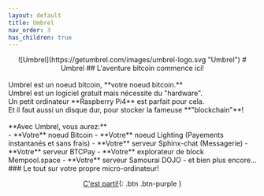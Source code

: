 ```yaml
---
layout: default
title: Umbrel
nav_order: 3
has_children: true
---
```

<center>
![Umbrel](https://getumbrel.com/images/umbrel-logo.svg "Umbrel")
# Umbrel
## L'aventure bitcoin commence ici!  <br><br>
</center>
Umbrel est un noeud bitcoin, **votre noeud bitcoin.** <br>
Umbrel est un logiciel gratuit mais nécessite du "hardware".<br>
Un petit ordinateur **Raspberry Pi4** est parfait pour cela. <br>
Et il faut aussi un disque dur, pour stocker la fameuse **"blockchain"**!  <br>
<br>
**Avec Umbrel, vous aurez:**
<br>
- **Votre** noeud Bitcoin
- **Votre** noeud Lighting (Payements instantanés et sans frais)
- **Votre** serveur Sphinx-chat (Messagerie)
- **Votre** serveur BTCPay
- **Votre** explorateur de block Mempool.space 
- **Votre** serveur Samourai DOJO
- et bien plus encore...
<br>
### Le tout sur votre propre micro-ordinateur!
<br>

<span class="fs-8"><center>
[C'est parti!](/bitpaint-tutos/umbrel/installation/Pre-requis.html){: .btn .btn-purple }
</center></span>